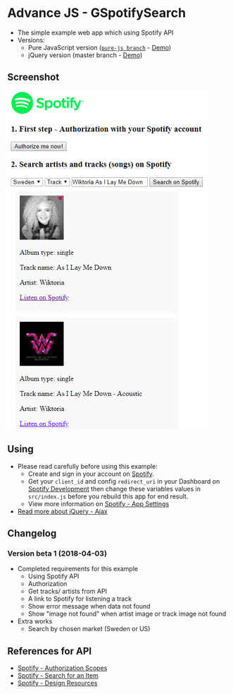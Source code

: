 # Advance JS - GSpotifySearch
* The simple example web app which using Spotify API
* Versions:
    * Pure JavaScript version ([`pure-js branch`](https://github.com/nguyenkhois/advjs-spotifysearch/tree/pure-js) - [Demo](https://nguyenkhois.github.io/advjs-spotifysearch/demo-purejs/))
    * jQuery version (master branch - [Demo](https://nguyenkhois.github.io/advjs-spotifysearch/public/))

## Screenshot
![Screenshot](public/images/gspotifysearch.png)

## Using
* Please read carefully before using this example:
    * Create and sign in your account on [Spotify](https://www.spotify.com/).
    * Get your `client_id` and config `redirect_uri` in your Dashboard on [Spotify Development](https://beta.developer.spotify.com/) then change these variables values in `src/index.js` before you rebuild this app for end result.
    * View more information on [Spotify - App Settings](https://beta.developer.spotify.com/documentation/general/guides/app-settings/)
* [Read more about jQuery - Ajax](http://api.jquery.com/jquery.ajax/)

## Changelog
### Version beta 1 (2018-04-03)
* Completed requirements for this example
    * Using Spotify API
    * Authorization
    * Get tracks/ artists from API
    * A link to Spotify for listening a track
    * Show error message when data not found
    * Show "image not found" when artist image or track image not found
* Extra works
    * Search by chosen market (Sweden or US)

## References for API
* [Spotify - Authorization Scopes](https://beta.developer.spotify.com/documentation/general/guides/scopes/)
* [Spotify - Search for an Item](https://beta.developer.spotify.com/documentation/web-api/reference/search/search/)
* [Spotify - Design Resources](https://developer.spotify.com/design/)
